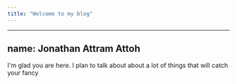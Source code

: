 ```yaml
---
title: "Welcome to my blog"
---
```

--- 
name: Jonathan Attram Attoh
--- 

I'm glad you are here. 
I plan to talk about about a lot of things that will catch your fancy 
